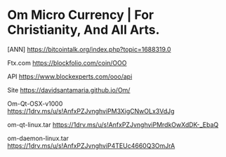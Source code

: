 # Om Micro Currency | For Christianity, And All Arts.
[ANN] https://bitcointalk.org/index.php?topic=1688319.0

Ftx.com
https://blockfolio.com/coin/OOO

API 
https://www.blockexperts.com/ooo/api

Site
https://davidsantamaria.github.io/Om/

Om-Qt-OSX-v1000
https://1drv.ms/u/s!AnfxPZJvnghviPM3XigCNwOLx3VdJg

om-qt-linux.tar
https://1drv.ms/u/s!AnfxPZJvnghviPMrdkOwXdDK-_EbaQ

om-daemon-linux.tar
https://1drv.ms/u/s!AnfxPZJvnghviP4TEUc4660Q3OmJrA
